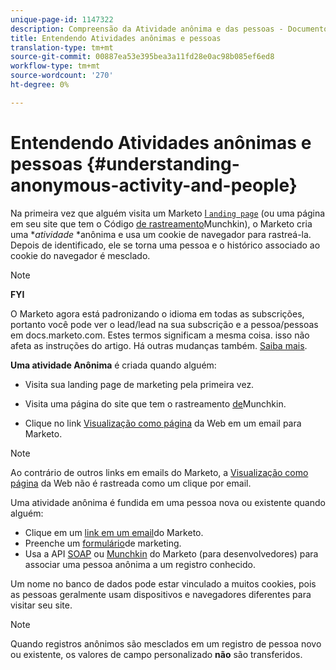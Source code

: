 ```yaml
---
unique-page-id: 1147322
description: Compreensão da Atividade anônima e das pessoas - Documentos do Marketing - Documentação do produto
title: Entendendo Atividades anônimas e pessoas
translation-type: tm+mt
source-git-commit: 00887ea53e395bea3a11fd28e0ac98b085ef6ed8
workflow-type: tm+mt
source-wordcount: '270'
ht-degree: 0%

---
```



# Entendendo Atividades anônimas e pessoas {#understanding-anonymous-activity-and-people}

Na primeira vez que alguém visita um Marketo [l `anding page`](http://docs.marketo.com/display/DOCS/Personalizing+Landing+Pages) (ou uma página em seu site que tem o Código [de rastreamento](../../../../product-docs/administration/additional-integrations/add-munchkin-tracking-code-to-your-website.md)Munchkin), o Marketo cria uma **atividade* *anônima e usa um cookie de navegador para rastreá-la. Depois de identificado, ele se torna uma pessoa e o histórico associado ao cookie do navegador é mesclado.

>[!NOTE]
>
>**FYI**
>
>O Marketo agora está padronizando o idioma em todas as subscrições, portanto você pode ver o lead/lead na sua subscrição e a pessoa/pessoas em docs.marketo.com. Estes termos significam a mesma coisa. isso não afeta as instruções do artigo. Há outras mudanças também. [Saiba mais](http://docs.marketo.com/display/DOCS/Updates+to+Marketo+Terminology).

**Uma atividade Anônima** é criada quando alguém:

* Visita sua landing page de marketing pela primeira vez.

* Visita uma página do site que tem o rastreamento [de](../../../../product-docs/administration/additional-integrations/add-munchkin-tracking-code-to-your-website.md)Munchkin.

* Clique no link [Visualização como página](../../../../product-docs/email-marketing/general/functions-in-the-editor/add-a-view-as-web-page-link-to-an-email.md) da Web em um email para Marketo.

>[!NOTE]
>
>Ao contrário de outros links em emails do Marketo, a [Visualização como página](../../../../product-docs/email-marketing/general/functions-in-the-editor/add-a-view-as-web-page-link-to-an-email.md) da Web não é rastreada como um clique por email.

Uma atividade anônima é fundida em uma pessoa nova ou existente quando alguém:

* Clique em um [link em um email](../../../../product-docs/email-marketing/general/using-tokens/add-a-system-token-as-a-link-in-an-email.md)do Marketo.
* Preenche um [formulário](../../../../product-docs/demand-generation/forms/form-actions/embed-a-form-on-your-website.md)de marketing.
* Usa a API [SOAP](http://docs.marketo.com/pages/viewpage.action?pageid=7509846) ou [Munchkin](../../../../product-docs/administration/additional-integrations/add-munchkin-tracking-code-to-your-website.md) do Marketo (para desenvolvedores) para associar uma pessoa anônima a um registro conhecido.

Um nome no banco de dados pode estar vinculado a muitos cookies, pois as pessoas geralmente usam dispositivos e navegadores diferentes para visitar seu site.

>[!NOTE]
>
>Quando registros anônimos são mesclados em um registro de pessoa novo ou existente, os valores de campo personalizado **não** são transferidos.

